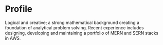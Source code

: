 # Profile

Logical and creative; a strong mathematical background creating a foundation of analytical problem solving. Recent experience includes designing, developing and maintaining a portfolio of MERN and SERN stacks in AWS.

